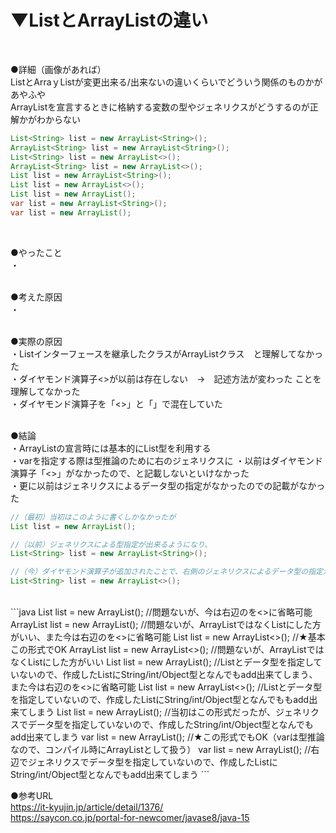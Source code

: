 # ▼ListとArrayListの違い<br>
<br>

●詳細（画像があれば）<br>
ListとArraｙListが変更出来る/出来ないの違いくらいでどういう関係のものかがあやふや<br>
ArrayListを宣言するときに格納する変数の型やジェネリクスがどうするのが正解かがわからない<br>
```java
List<String> list = new ArrayList<String>();
ArrayList<String> list = new ArrayList<String>();
List<String> list = new ArrayList<>();
ArrayList<String> list = new ArrayList<>();
List list = new ArrayList<String>();
List list = new ArrayList<>();
List list = new ArrayList();
var list = new ArrayList<String>();
var list = new ArrayList();
```
<br>

●やったこと<br>
・<br>
<br>

●考えた原因<br>
・<br>
<br>

●実際の原因<br>
・Listインターフェースを継承したクラスがArrayListクラス　と理解してなかった<br>
・ダイヤモンド演算子<>が以前は存在しない　→　記述方法が変わった ことを理解してなかった<br>
・ダイヤモンド演算子を「<>」と「<E>」で混在していた<br>
<br>

●結論<br>
・ArrayListの宣言時には基本的にList<E>型を利用する<br>
・varを指定する際は型推論のために右のジェネリクスに
・以前はダイヤモンド演算子「<>」がなかったので、<E>と記載しないといけなかった<br>
・更に以前はジェネリクスによるデータ型の指定がなかったので<E>の記載がなかった<br>
```java
//（最初）当初はこのように書くしかなかったが
List list = new ArrayList();

//（以前）ジェネリクスによる型指定が出来るようになり、
List<String> list = new ArrayList<String>();

//（今）ダイヤモンド演算子が追加されたことで、右側のジェネリクスによるデータ型の指定が必要なくなった
List<String> list = new ArrayList<>();
```
<br>
```java
List<String> list = new ArrayList<String>();  //問題ないが、今は右辺の<String>を<>に省略可能
ArrayList<String> list = new ArrayList<String>(); //問題ないが、ArrayList<String>ではなくList<String>にした方がいい、また今は右辺の<String>を<>に省略可能
List<String> list = new ArrayList<>();  //★基本この形式でOK
ArrayList<String> list = new ArrayList<>(); //問題ないが、ArrayList<String>ではなくList<String>にした方がいい
List list = new ArrayList<String>();  //List<E>とデータ型を指定していないので、作成したListにString/int/Object型となんでもadd出来てしまう、また今は右辺の<String>を<>に省略可能
List list = new ArrayList<>();  //List<E>とデータ型を指定していないので、作成したListにString/int/Object型となんでももadd出来てしまう
List list = new ArrayList();   //当初はこの形式だったが、ジェネリクスでデータ型を指定していないので、作成したString/int/Object型となんでもadd出来てしまう
var list = new ArrayList<String>(); //★この形式でもOK（varは型推論なので、コンパイル時にArrayListとして扱う）
var list = new ArrayList(); //右辺でジェネリクスでデータ型を指定していないので、作成したListにString/int/Object型となんでもadd出来てしまう
```
<br>

●参考URL<br>
  https://it-kyujin.jp/article/detail/1376/
  <br>
  https://saycon.co.jp/portal-for-newcomer/javase8/java-15
  <br>
<br>

